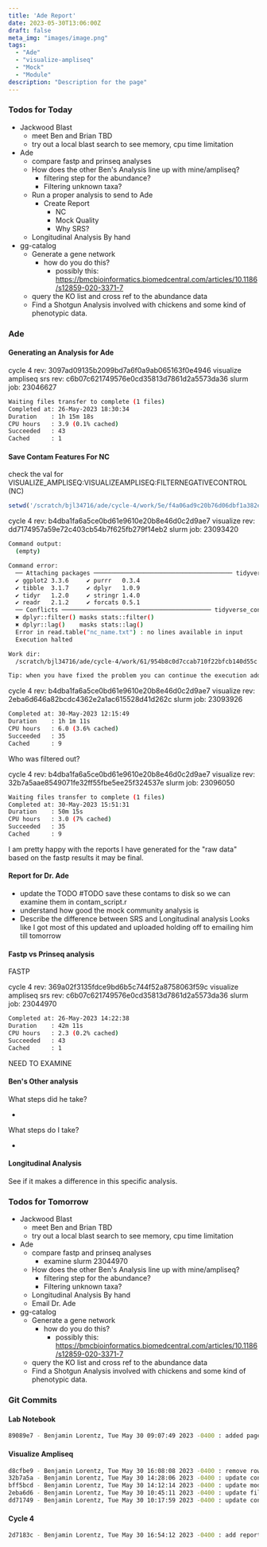 ```yaml
---
title: 'Ade Report'
date: 2023-05-30T13:06:00Z
draft: false
meta_img: "images/image.png"
tags:
  - "Ade"
  - "visualize-ampliseq"
  - "Mock"
  - "Module"
description: "Description for the page"
---
```


### Todos for Today

- Jackwood Blast
  - meet Ben and Brian TBD
  - try out a local blast search to see memory, cpu time limitation
- Ade
  - compare fastp and prinseq analyses
  - How does the other Ben's Analysis line up with mine/ampliseq?
    - filtering step for the abundance?
    - Filtering unknown taxa?
  - Run a proper analysis to send to Ade
    - Create Report
      - NC
      - Mock Quality
      - Why SRS?
  - Longitudinal Analysis By hand
- gg-catalog
  - Generate a gene network 
    - how do you do this?
      - possibly this: https://bmcbioinformatics.biomedcentral.com/articles/10.1186/s12859-020-3371-7
  - query the KO list and cross ref to the abundance data
  - Find a Shotgun Analysis involved with chickens and some kind of phenotypic data.
  
### Ade

#### Generating an Analysis for Ade

cycle 4 rev:  3097ad09135b2099bd7a6f0a9ab065163f0e4946
visualize ampliseq srs rev: c6b07c621749576e0cd35813d7861d2a5573da36
slurm job: 23046627

```bash
Waiting files transfer to complete (1 files)
Completed at: 26-May-2023 18:30:34
Duration    : 1h 15m 18s
CPU hours   : 3.9 (0.1% cached)
Succeeded   : 43
Cached      : 1
```

#### Save Contam Features For NC

check the val for VISUALIZE_AMPLISEQ:VISUALIZEAMPLISEQ:FILTERNEGATIVECONTROL (NC)

```R
setwd('/scratch/bjl34716/ade/cycle-4/work/5e/f4a06ad9c20b76d06dbf1a382e6abc')
```

cycle 4 rev: b4dba1fa6a5ce0bd61e9610e20b8e46d0c2d9ae7
visualize rev: dd7174957a59e72c403cb54b7f625fb279f14eb2
slurm job: 23093420

```bash
Command output:
  (empty)

Command error:
  ── Attaching packages ─────────────────────────────────────── tidyverse 1.3.1 ──
  ✔ ggplot2 3.3.6     ✔ purrr   0.3.4
  ✔ tibble  3.1.7     ✔ dplyr   1.0.9
  ✔ tidyr   1.2.0     ✔ stringr 1.4.0
  ✔ readr   2.1.2     ✔ forcats 0.5.1
  ── Conflicts ────────────────────────────────────────── tidyverse_conflicts() ──
  ✖ dplyr::filter() masks stats::filter()
  ✖ dplyr::lag()    masks stats::lag()
  Error in read.table("nc_name.txt") : no lines available in input
  Execution halted

Work dir:
  /scratch/bjl34716/ade/cycle-4/work/61/954b8c0d7ccab710f22bfcb140d55c

Tip: when you have fixed the problem you can continue the execution adding the option `-resume` to the run command line
```


cycle 4 rev: b4dba1fa6a5ce0bd61e9610e20b8e46d0c2d9ae7
visualize rev: 2eba6d646a82bcdc4362e2a1ac615528d41d262c
slurm job: 23093926

```bash
Completed at: 30-May-2023 12:15:49
Duration    : 1h 1m 11s
CPU hours   : 6.0 (3.6% cached)
Succeeded   : 35
Cached      : 9
```

Who was filtered out?


cycle 4 rev: b4dba1fa6a5ce0bd61e9610e20b8e46d0c2d9ae7
visualize rev: 32b7a5aae8549071fe32ff55fbe5ee25f324537e
slurm job: 23096050

```bash
Waiting files transfer to complete (1 files)
Completed at: 30-May-2023 15:51:31
Duration    : 50m 15s
CPU hours   : 3.0 (7% cached)
Succeeded   : 35
Cached      : 9
```

I am pretty happy with the reports I have generated for the "raw data" based on the fastp results it may be final.


#### Report for Dr. Ade

- update the TODO #TODO save these contams to disk so we can examine them in contam_script.r
- understand how good the mock community analysis is
- Describe the difference between SRS and Longitudinal analysis
Looks like I got most of this updated and uploaded holding off to emailing him till tomorrow

#### Fastp vs Prinseq analysis

FASTP

cycle 4 rev:  369a02f3135fdce9bd6b5c744f52a8758063f59c
visualize ampliseq srs rev: c6b07c621749576e0cd35813d7861d2a5573da36
slurm job: 23044970

```bash
Completed at: 26-May-2023 14:22:38
Duration    : 42m 11s
CPU hours   : 2.3 (0.2% cached)
Succeeded   : 43
Cached      : 1
```

NEED TO EXAMINE

#### Ben's Other analysis

What steps did he take?

- 

What steps do I take?

-

#### Longitudinal Analysis

See if it makes a difference in this specific analysis. 

### Todos for Tomorrow

- Jackwood Blast
  - meet Ben and Brian TBD
  - try out a local blast search to see memory, cpu time limitation
- Ade
  - compare fastp and prinseq analyses
    - examine slurm 23044970
  - How does the other Ben's Analysis line up with mine/ampliseq?
    - filtering step for the abundance?
    - Filtering unknown taxa?
  - Longitudinal Analysis By hand
  - Email Dr. Ade
- gg-catalog
  - Generate a gene network 
    - how do you do this?
      - possibly this: https://bmcbioinformatics.biomedcentral.com/articles/10.1186/s12859-020-3371-7
  - query the KO list and cross ref to the abundance data
  - Find a Shotgun Analysis involved with chickens and some kind of phenotypic data.
  
### Git Commits

#### Lab Notebook

```bash
89089e7 - Benjamin Lorentz, Tue May 30 09:07:49 2023 -0400 : added page for Tuesday
```

#### Visualize Ampliseq

```bash
d8cfbe9 - Benjamin Lorentz, Tue May 30 16:08:08 2023 -0400 : remove row names from contam script
32b7a5a - Benjamin Lorentz, Tue May 30 14:28:06 2023 -0400 : update contam_script
bff5bcd - Benjamin Lorentz, Tue May 30 14:12:14 2023 -0400 : update modules.conf
2eba6d6 - Benjamin Lorentz, Tue May 30 10:45:11 2023 -0400 : update filternegativecontrol
dd71749 - Benjamin Lorentz, Tue May 30 10:17:59 2023 -0400 : update contam scripts
```

#### Cycle 4

```bash
2d7183c - Benjamin Lorentz, Tue May 30 16:54:12 2023 -0400 : add report and update markdown file
```